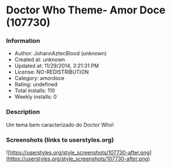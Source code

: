 # Doctor Who Theme- Amor Doce (107730)

### Information
- Author: JohannAztecBlood (unknown)
- Created at: unknown
- Updated at: 11/29/2014, 3:21:31 PM
- License: NO-REDISTRIBUTION
- Category: amordoce
- Rating: undefined
- Total installs: 110
- Weekly installs: 0


### Description
Um tema bem caracterizado do Doctor Who!


### Screenshots (links to userstyles.org)
![https://userstyles.org/style_screenshots/107730-after.png](https://userstyles.org/style_screenshots/107730-after.png)


